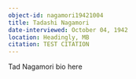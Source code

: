 ```yaml
---
object-id: nagamori19421004
title: Tadashi Nagamori
date-interviewed: October 04, 1942
location: Headingly, MB
citation: TEST CITATION
---
```


Tad Nagamori bio here
